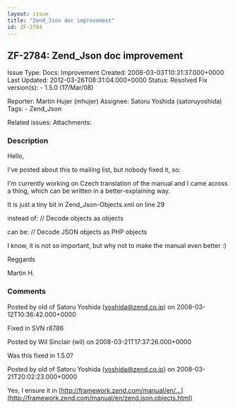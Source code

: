 ```yaml
---
layout: issue
title: "Zend_Json doc improvement"
id: ZF-2784
---
```


ZF-2784: Zend\_Json doc improvement
-----------------------------------

 Issue Type: Docs: Improvement Created: 2008-03-03T10:31:37.000+0000 Last Updated: 2012-03-26T08:31:04.000+0000 Status: Resolved Fix version(s): - 1.5.0 (17/Mar/08)
 
 Reporter:  Martin Hujer (mhujer)  Assignee:  Satoru Yoshida (satoruyoshida)  Tags: - Zend\_Json
 
 Related issues: 
 Attachments: 
### Description

Hello,

I've posted about this to mailing list, but nobody fixed it, so:

I'm currently working on Czech translation of the manual and I came across a thing, which can be written in a better-explaining way.

It is just a tiny bit in Zend\_Json-Objects.xml on line 29

instead of: // Decode objects as objects

can be: // Decode JSON objects as PHP objects

I know, it is not so important, but why not to make the manual even better :)

Reggards

Martin H.

 

 

### Comments

Posted by old of Satoru Yoshida (yoshida@zend.co.jp) on 2008-03-12T10:36:42.000+0000

Fixed in SVN r8786

 

 

Posted by Wil Sinclair (wil) on 2008-03-21T17:37:26.000+0000

Was this fixed in 1.5.0?

 

 

Posted by old of Satoru Yoshida (yoshida@zend.co.jp) on 2008-03-21T20:02:23.000+0000

Yes, I ensure it in [http://framework.zend.com/manual/en/…](http://framework.zend.com/manual/en/zend.json.objects.html)

 

 